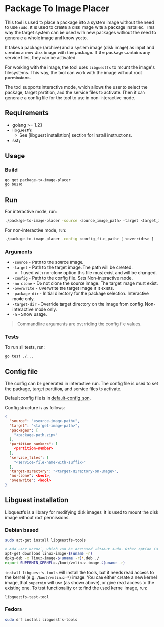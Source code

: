 # Package To Image Placer

This tool is used to place a package into a system image without the need to use `sudo`.
It is used to create a disk image with a package installed.
This way the target system can be used with new packages without the need to generate a whole image and know yocto.

It takes a package (archive) and a system image (disk image) as input and creates a new disk image with the package.
If the package contains any service files, they can be activated.

For working with the image, the tool uses `libguestfs` to mount the image's filesystems. This way, the tool can work with the image without root permissions.

The tool supports interactive mode, which allows the user to select the package, target partition, and the service files to activate.
Then it can generate a config file for the tool to use in non-interactive mode.

## Requirements

* golang >= 1.23
* libguestfs
    * See [libguest installation] section for install instructions.
* ssty

## Usage

### Build

```bash
go get package-to-image-placer
go build
```

## Run
For interactive mode, run:

```bash
./package-to-image-placer -source <source_image_path> -target <target_image_path> [ -package-dir <package_dir> ... ]
```

For non-interactive mode, run:

```bash
./package-to-image-placer -config <config_file_path> [ <overrides> ]
```

### Arguments

* `-source` - Path to the source image.
* `-target` - Path to the target image. The path will be created. 
  * If used with no-clone option this file must exist and will be changed.
* `-config` - Path to the config file. Sets Non-interactive mode.
* `-no-clone` - Do not clone the source image. The target image must exist.
* `-overwrite` - Overwrite the target image if it exists.
* `-package-dir` - Initial directory for the package selection. Interactive mode only.
* `-target-dir` - Override target directory on the image from config. Non-interactive mode only.
* `-h` - Show usage.

> Commandline arguments are overriding the config file values.

### Tests

To run all tests, run:

```bash
go test ./...
```

## Config file

The config can be generated in interactive run. The config file is used to set the package, target partition, and service files to activate.

Default config file is in [default-config.json](./resources/default-config.json).

Config structure is as follows:

```json lines
{
  "source": "<source-image-path>",
  "target": "<target-image-path>",
  "packages": [
    "<package-path.zip>"
  ],
  "partition-numbers": [ 
    <partition-number>
  ],
  "service_files": [
    "<service-file-name-with-suffix>"
  ],
  "target-directory": "<target-directory-on-image>",
  "no-clone": <bool>,
  "overwrite": <bool>
}
```


## Libguest installation

Libquestfs is a library for modifying disk images. It is used to mount the disk image without root permissions.

### Debian based

```bash
sudo apt-get install libguestfs-tools

# Add user kernel, which can be accessed without sudo. Other option is to give permissions to the existing kernel.
apt-get download linux-image-$(uname -r)
dpkg-deb -x linux-image-$(uname -r)*.deb ./
export SUPERMIN_KERNEL=./boot/vmlinuz-image-$(uname -r)
```

`install libguestfs-tools` will install the tools, but it needs read access to the kernel (e.g. `/boot/vmlinuz-*`) image. 
You can either create a new kernel image, that `supermin` will use (as shown above), or give read access to the existing one.
To test functionality or to find the used kernel image, run:

```bash
libguestfs-test-tool
```


### Fedora

```bash
sudo dnf install libguestfs-tools
```
